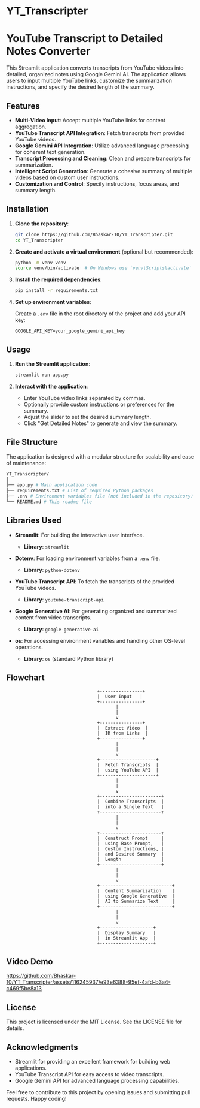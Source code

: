 # YT_Transcripter
# YouTube Transcript to Detailed Notes Converter

This Streamlit application converts transcripts from YouTube videos into detailed, organized notes using Google Gemini AI. The application allows users to input multiple YouTube links, customize the summarization instructions, and specify the desired length of the summary.

## Features

- **Multi-Video Input**: Accept multiple YouTube links for content aggregation.
- **YouTube Transcript API Integration**: Fetch transcripts from provided YouTube videos.
- **Google Gemini API Integration**: Utilize advanced language processing for coherent text generation.
- **Transcript Processing and Cleaning**: Clean and prepare transcripts for summarization.
- **Intelligent Script Generation**: Generate a cohesive summary of multiple videos based on custom user instructions.
- **Customization and Control**: Specify instructions, focus areas, and summary length.

## Installation

1. **Clone the repository**:

    ```bash
    git clone https://github.com/Bhaskar-10/YT_Transcripter.git
    cd YT_Transcripter
    ```

2. **Create and activate a virtual environment** (optional but recommended):

    ```bash
    python -m venv venv
    source venv/bin/activate  # On Windows use `venv\Scripts\activate`
    ```

3. **Install the required dependencies**:

    ```bash
    pip install -r requirements.txt
    ```

4. **Set up environment variables**:

    Create a `.env` file in the root directory of the project and add your API key:

    ```dotenv
    GOOGLE_API_KEY=your_google_gemini_api_key
    ```

## Usage

1. **Run the Streamlit application**:

    ```bash
    streamlit run app.py
    ```

2. **Interact with the application**:

    - Enter YouTube video links separated by commas.
    - Optionally provide custom instructions or preferences for the summary.
    - Adjust the slider to set the desired summary length.
    - Click "Get Detailed Notes" to generate and view the summary.

## File Structure
The application is designed with a modular structure for scalability and ease of maintenance:
```bash
YT_Transcripter/
│
├── app.py # Main application code
├── requirements.txt # List of required Python packages
├── .env # Environment variables file (not included in the repository)
└── README.md # This readme file
```
## Libraries Used

- **Streamlit**: For building the interactive user interface.
    - **Library**: `streamlit`

- **Dotenv**: For loading environment variables from a `.env` file.
    - **Library**: `python-dotenv`

- **YouTube Transcript API**: To fetch the transcripts of the provided YouTube videos.
    - **Library**: `youtube-transcript-api`

- **Google Generative AI**: For generating organized and summarized content from video transcripts.
    - **Library**: `google-generative-ai`

- **os**: For accessing environment variables and handling other OS-level operations.
    - **Library**: `os` (standard Python library)
## Flowchart
                                      +----------------+
                                      |  User Input   |
                                      +----------------+
                                             |
                                             |
                                             v
                                      +----------------+
                                      |  Extract Video  |
                                      |  ID from Links  |
                                      +----------------+
                                             |
                                             |
                                             v
                                      +---------------------+
                                      |  Fetch Transcripts  |
                                      |  using YouTube API  |
                                      +---------------------+
                                             |
                                             |
                                             v
                                      +-----------------------+
                                      |  Combine Transcripts  |
                                      |  into a Single Text   |
                                      +-----------------------+
                                             |
                                             |
                                             v
                                      +-----------------------+
                                      |  Construct Prompt     |
                                      |  using Base Prompt,   |
                                      |  Custom Instructions, |
                                      |  and Desired Summary  |
                                      |  Length               |
                                      +-----------------------+
                                             |
                                             |
                                             v
                                      +---------------------------+
                                      |  Content Summarization    |
                                      |  using Google Generative  |
                                      |  AI to Summarize Text     |
                                      +---------------------------+
                                             |
                                             |
                                             v
                                      +--------------------+
                                      |  Display Summary   |
                                      |  in Streamlit App  |
                                      +--------------------+
## Video Demo
  

https://github.com/Bhaskar-10/YT_Transcripter/assets/116245937/e93e6388-95ef-4afd-b3a4-c469f5be8a13


## License

This project is licensed under the MIT License. See the LICENSE file for details.

## Acknowledgments

- Streamlit for providing an excellent framework for building web applications.
- YouTube Transcript API for easy access to video transcripts.
- Google Gemini API for advanced language processing capabilities.

Feel free to contribute to this project by opening issues and submitting pull requests. Happy coding!
